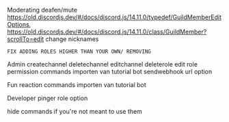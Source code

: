 Moderating 
    deafen/mute   https://old.discordjs.dev/#/docs/discord.js/14.11.0/typedef/GuildMemberEditOptions, https://old.discordjs.dev/#/docs/discord.js/14.11.0/class/GuildMember?scrollTo=edit
    change nicknames

    FIX ADDING ROLES HIGHER THAN YOUR OWN/ REMOVING

Admin
    createchannel
    deletechannel
    editchannel
    deleterole
    edit role
    permission commands importen van tutorial bot
    sendwebhook  url option

Fun
    reaction commands importen van tutorial bot

Developer
    pinger role option

hide commands if you're not meant to use them